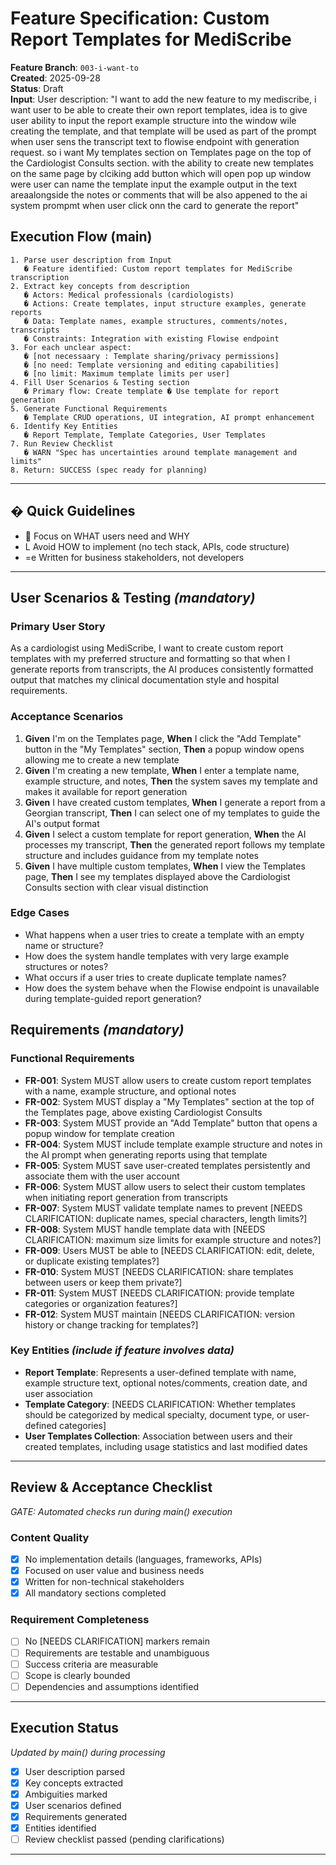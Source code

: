 # Feature Specification: Custom Report Templates for MediScribe

**Feature Branch**: `003-i-want-to`  
**Created**: 2025-09-28  
**Status**: Draft  
**Input**: User description: "I want to add the new feature to my mediscribe, i want user to be able to create their own report templates, idea is to give user ability to input the report example structure into the window wile creating the template, and that template will be used as part of the prompt when user sens the transcript text to flowise endpoint with generation request.  so i want My templates section on Templates page on the top of the Cardiologist Consults section. with the ability to create new templates on the same page by clciking add button which will open pop up window were user can name the template input the example output in the text areaalongside the notes or comments that will be also appened to the ai system prompmt when user click onn the card to generate the report"

## Execution Flow (main)
```
1. Parse user description from Input
   � Feature identified: Custom report templates for MediScribe transcription
2. Extract key concepts from description
   � Actors: Medical professionals (cardiologists)
   � Actions: Create templates, input structure examples, generate reports
   � Data: Template names, example structures, comments/notes, transcripts
   � Constraints: Integration with existing Flowise endpoint
3. For each unclear aspect:
   � [not necessaary : Template sharing/privacy permissions]
   � [no need: Template versioning and editing capabilities]
   � [no limit: Maximum template limits per user]
4. Fill User Scenarios & Testing section
   � Primary flow: Create template � Use template for report generation
5. Generate Functional Requirements
   � Template CRUD operations, UI integration, AI prompt enhancement
6. Identify Key Entities
   � Report Template, Template Categories, User Templates
7. Run Review Checklist
   � WARN "Spec has uncertainties around template management and limits"
8. Return: SUCCESS (spec ready for planning)
```

---

## � Quick Guidelines
-  Focus on WHAT users need and WHY
- L Avoid HOW to implement (no tech stack, APIs, code structure)
- =e Written for business stakeholders, not developers

---

## User Scenarios & Testing *(mandatory)*

### Primary User Story
As a cardiologist using MediScribe, I want to create custom report templates with my preferred structure and formatting so that when I generate reports from transcripts, the AI produces consistently formatted output that matches my clinical documentation style and hospital requirements.

### Acceptance Scenarios
1. **Given** I'm on the Templates page, **When** I click the "Add Template" button in the "My Templates" section, **Then** a popup window opens allowing me to create a new template
2. **Given** I'm creating a new template, **When** I enter a template name, example structure, and notes, **Then** the system saves my template and makes it available for report generation
3. **Given** I have created custom templates, **When** I generate a report from a Georgian transcript, **Then** I can select one of my templates to guide the AI's output format
4. **Given** I select a custom template for report generation, **When** the AI processes my transcript, **Then** the generated report follows my template structure and includes guidance from my template notes
5. **Given** I have multiple custom templates, **When** I view the Templates page, **Then** I see my templates displayed above the Cardiologist Consults section with clear visual distinction

### Edge Cases
- What happens when a user tries to create a template with an empty name or structure?
- How does the system handle templates with very large example structures or notes?
- What occurs if a user tries to create duplicate template names?
- How does the system behave when the Flowise endpoint is unavailable during template-guided report generation?

## Requirements *(mandatory)*

### Functional Requirements
- **FR-001**: System MUST allow users to create custom report templates with a name, example structure, and optional notes
- **FR-002**: System MUST display a "My Templates" section at the top of the Templates page, above existing Cardiologist Consults
- **FR-003**: System MUST provide an "Add Template" button that opens a popup window for template creation
- **FR-004**: System MUST include template example structure and notes in the AI prompt when generating reports using that template
- **FR-005**: System MUST save user-created templates persistently and associate them with the user account
- **FR-006**: System MUST allow users to select their custom templates when initiating report generation from transcripts
- **FR-007**: System MUST validate template names to prevent [NEEDS CLARIFICATION: duplicate names, special characters, length limits?]
- **FR-008**: System MUST handle template data with [NEEDS CLARIFICATION: maximum size limits for example structure and notes?]
- **FR-009**: Users MUST be able to [NEEDS CLARIFICATION: edit, delete, or duplicate existing templates?]
- **FR-010**: System MUST [NEEDS CLARIFICATION: share templates between users or keep them private?]
- **FR-011**: System MUST [NEEDS CLARIFICATION: provide template categories or organization features?]
- **FR-012**: System MUST maintain [NEEDS CLARIFICATION: version history or change tracking for templates?]

### Key Entities *(include if feature involves data)*
- **Report Template**: Represents a user-defined template with name, example structure text, optional notes/comments, creation date, and user association
- **Template Category**: [NEEDS CLARIFICATION: Whether templates should be categorized by medical specialty, document type, or user-defined categories]
- **User Templates Collection**: Association between users and their created templates, including usage statistics and last modified dates

---

## Review & Acceptance Checklist
*GATE: Automated checks run during main() execution*

### Content Quality
- [x] No implementation details (languages, frameworks, APIs)
- [x] Focused on user value and business needs
- [x] Written for non-technical stakeholders
- [x] All mandatory sections completed

### Requirement Completeness
- [ ] No [NEEDS CLARIFICATION] markers remain
- [ ] Requirements are testable and unambiguous  
- [ ] Success criteria are measurable
- [ ] Scope is clearly bounded
- [ ] Dependencies and assumptions identified

---

## Execution Status
*Updated by main() during processing*

- [x] User description parsed
- [x] Key concepts extracted
- [x] Ambiguities marked
- [x] User scenarios defined
- [x] Requirements generated
- [x] Entities identified
- [ ] Review checklist passed (pending clarifications)

---